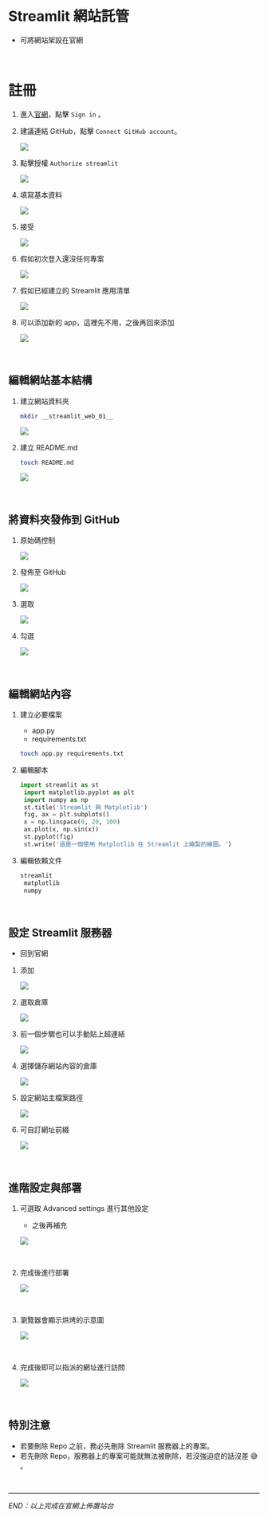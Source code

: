 # Streamlit 網站託管

- 可將網站架設在官網

</br>

# 註冊

1. 進入[官網](https://streamlit.io/)，點擊 `Sign in` 。
2. 建議連結 GitHub，點擊 `Connect GitHub account`。

   ![](images/img_37.png)
3. 點擊授權 `Authorize streamlit`

   ![](images/img_16.png)
4. 填寫基本資料

   ![](images/img_38.png)
5. 接受

   ![](images/img_39.png)
6. 假如初次登入還沒任何專案

   ![](images/img_40.png)
7. 假如已經建立的 Streamlit 應用清單

   ![](images/img_17.png)
8. 可以添加新的 app，這裡先不用，之後再回來添加

   ![](images/img_18.png)

</br>

## 編輯網站基本結構

1. 建立網站資料夾

   ```bash
   mkdir __streamlit_web_01__
   ```

   ![](images/img_19.png)

2. 建立 README.md

   ```bash
   touch README.md
   ```

   ![](images/img_20.png)

</br>

## 將資料夾發佈到 GitHub

1. 原始碼控制

   ![](images/img_21.png)

2. 發佈至 GitHub

   ![](images/img_22.png)

3. 選取

   ![](images/img_23.png)

4. 勾選

   ![](images/img_24.png)

</br>

## 編輯網站內容

1. 建立必要檔案

   - app.py
   - requirements.txt

   ```bash
   touch app.py requirements.txt
   ```
2. 編輯腳本

   ```python
   import streamlit as st
    import matplotlib.pyplot as plt
    import numpy as np
    st.title('Streamlit 與 Matplotlib')
    fig, ax = plt.subplots()
    x = np.linspace(0, 20, 100)
    ax.plot(x, np.sin(x))
    st.pyplot(fig)
    st.write('這是一個使用 Matplotlib 在 Streamlit 上繪製的線圖。')
   ```
3. 編輯依賴文件

   ```bash
   streamlit
    matplotlib
    numpy
   ```

</br>

## 設定 Streamlit 服務器

- 回到官網

1. 添加

   ![](images/img_25.png)

2. 選取倉庫

   ![](images/img_26.png)

3. 前一個步驟也可以手動貼上超連結

   ![](images/img_27.png)

4. 選擇儲存網站內容的倉庫

   ![](images/img_28.png)

5. 設定網站主檔案路徑

   ![](images/img_29.png)

6. 可自訂網址前綴

   ![](images/img_31.png)

</br>

## 進階設定與部署

1. 可選取 Advanced settings 進行其他設定

   - 之後再補充

   ![](images/img_32.png)

</br>

2. 完成後進行部署

   ![](images/img_33.png)

</br>

3. 瀏覽器會顯示烘烤的示意圖

   ![](images/img_34.png)

</br>

4. 完成後即可以指派的網址進行訪問

   ![](images/img_35.png)


</br>

## 特別注意
- 若要刪除 Repo 之前，務必先刪除 Streamlit 服務器上的專案。
- 若先刪除 Repo，服務器上的專案可能就無法被刪除，若沒強迫症的話沒差 😅 。
</br>


---

_END：以上完成在官網上佈置站台_
